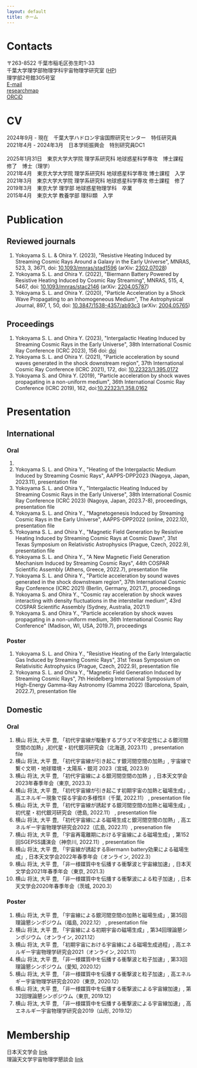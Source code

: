 ```yaml
---
layout: default
title: ホーム
---
```


# Contacts
〒263-8522 千葉市稲毛区弥生町1-33 \
千葉大学理学部物理学科宇宙物理学研究室 ([HP](https://www.astro.phys.s.chiba-u.ac.jp/index.html)) \
理学部2号館305号室 \
[E-mail](mailto:shota.yokoyama@chiba-u.jp) \
[researchmap](https://researchmap.jp/slyokoyama) \
[ORCiD](https://orcid.org/0000-0002-3743-414X)

# CV
2024年9月 - 現在　千葉大学ハドロン宇宙国際研究センター　特任研究員 \
2021年4月 - 2024年3月　日本学術振興会　特別研究員DC1 \
\
2025年1月31日　東京大学大学院 理学系研究科 地球惑星科学専攻　博士課程　修了　博士（理学）\
2021年4月　東京大学大学院 理学系研究科 地球惑星科学専攻 博士課程　入学 \
2021年3月　東京大学大学院 理学系研究科 地球惑星科学専攻 修士課程　修了 \
2019年3月　東京大学 理学部 地球惑星物理学科　卒業 \
2015年4月　東京大学 教養学部 理科I類　入学 

<!--
# Links
[researchmap](https://researchmap.jp/slyokoyama) \
[ORCiD](https://orcid.org/0000-0002-3743-414X)
-->

<!--
<details><summary> Research interests </summary>

  test

</details>
-->

# Publication
## Reviewed journals
1. Yokoyama S. L. & Ohira Y. (2023),
"Resistive Heating Induced by Streaming Cosmic Rays Around a Galaxy in the Early Universe", MNRAS, 523, 3, 3671,
doi: [10.1093/mnras/stad1596](https://doi.org/10.1093/mnras/stad1596)
(arXiv: [2302.07028](https://arxiv.org/abs/2302.07028))
2. Yokoyama S. L. and Ohira Y. (2022),
"Biermann Battery Powered by Resistive Heating Induced by Cosmic Ray Streaming", MNRAS, 515, 4, 5467,
doi: [10.1093/mnras/stac2146](https://doi.org/10.1093/mnras/stac2146)
(arXiv: [2204.05787](https://arxiv.org/abs/2204.05787))
3. Yokoyama S. L. and Ohira Y. (2020),
"Particle Acceleration by a Shock Wave Propagating to an Inhomogeneous Medium", The Astrophysical Journal, 897, 1, 50,
doi: [10.3847/1538-4357/ab93c3](https://doi.org/10.3847/1538-4357/ab93c3)
(arXiv: [2004.05765](https://arxiv.org/abs/2004.05765))

## Proceedings
1. Yokoyama S. L. and Ohira Y. (2023),
"Intergalactic Heating Induced by Streaming Cosmic Rays in the Early Universe", 38th International Cosmic Ray Conference (ICRC 2023), 156
doi: [doi](https://pos.sissa.it/444/156)
2. Yokoyama S. L. and Ohira Y. (2021),
"Particle acceleration by sound waves generated in the shock downstream region", 37th International Cosmic Ray Conference (ICRC 2021), 172,
doi: [10.22323/1.395.0172](https://doi.org/10.22323/1.395.0172)
3. Yokoyama S. and Ohira Y. (2019),
"Particle acceleration by shock waves propagating in a non-uniform medium", 36th International Cosmic Ray Conference (ICRC 2019), 162,
doi:[10.22323/1.358.0162](https://doi.org/10.22323/1.358.0162)

# Presentation
## International
### Oral
1. 
1. Yokoyama S. L. and Ohira Y., "Heating of the Intergalactic Medium Induced by Streaming Cosmic Rays", AAPPS-DPP2023 (Nagoya, Japan, 2023.11), presentation file
2. Yokoyama S. L. and Ohira Y., "Intergalactic Heating Induced by Streaming Cosmic Rays in the Early Universe", 38th International Cosmic Ray Conference (ICRC 2023) (Nagoya, Japan, 2023.7-8), proceedings, presentation file
3. Yokoyama S. L. and Ohira Y., "Magnetogenesis Induced by Streaming Cosmic Rays in the Early Universe", AAPPS-DPP2022 (online, 2022.10), presentation file
4. Yokoyama S. L. and Ohira Y., "Magnetic Field Generation by Resistive Heating Induced by Streaming Cosmic Rays at Cosmic Dawn", 31st Texas Symposium on Relativistic Astrophysics (Prague, Czech, 2022.9), presentation file
5. Yokoyama S. L. and Ohira Y., "A New Magnetic Field Generation Mechanism Induced by Streaming Cosmic Rays", 44th COSPAR Scientific Assembly (Athens, Greece, 2022.7), presentation file 
6. Yokoyama S. L. and Ohira Y., "Particle acceleration by sound waves generated in the shock downstream region", 37th International Cosmic Ray Conference (ICRC 2021) (Berlin, Germany, 2021.7), proceedings
7. Yokoyama S. and Ohira Y., "Cosmic ray acceleration by shock waves interacting with density fluctuations in the interstellar medium", 43rd COSPAR Scientific Assembly (Sydney, Australia, 2021.1)
8. Yokoyama S. and Ohira Y., "Particle acceleration by shock waves propagating in a non-uniform medium, 36th International Cosmic Ray Conference" (Madison, WI, USA, 2019.7), proceedings 

### Poster
1. Yokoyama S. L. and Ohira Y., "Resistive Heating of the Early Intergalactic Gas Induced by Streaming Cosmic Rays", 31st Texas Symposium on Relativisitic Astrophysics (Prague, Czech, 2022.9), presentation file
2. Yokoyama S. L. and Ohira Y., "Magnetic Field Generation Induced by Streaming Cosmic Rays", 7th Heidelberg International Symposium of High-Energy Gamma-Ray Astronomy (Gamma 2022) (Barcelona, Spain, 2022.7), presentation file

## Domestic
### Oral
1. 横山 将汰, 大平 豊, 「初代宇宙線が駆動するプラズマ不安定性による銀河間空間の加熱」,初代星・初代銀河研究会（北海道, 2023.11）, presentation file 
1. 横山 将汰, 大平 豊, 「初代宇宙線が引き起こす銀河間空間の加熱」, 宇宙線で繋ぐ文明・地球環境・太陽系・銀河 2023（宮城, 2023.9）
1. 横山 将汰, 大平 豊, 「初代宇宙線による銀河間空間の加熱 」, 日本天文学会2023年春季年会（東京, 2023.3）
1. 横山 将汰, 大平 豊, 「初代宇宙線が引き起こす初期宇宙の加熱と磁場生成」, 高エネルギー現象で探る宇宙の多様性II（千葉, 2022.11） , presentation file
1. 横山 将汰, 大平 豊, 「初代宇宙線が誘起する銀河間空間の加熱と磁場生成」, 初代星・初代銀河研究会（徳島, 2022.11） , presentation file 
1. 横山 将汰, 大平 豊, 「初代宇宙線による磁場生成と銀河間空間の加熱」, 高エネルギー宇宙物理学研究会2022（広島, 2022.11）, presenation file
1. 横山 将汰, 大平 豊, 「宇宙再電離期における宇宙線による磁場生成」, 第152回SGEPSS講演会（神奈川, 2022.11）, presentation file 
1. 横山 将汰, 大平 豊, 「宇宙線が誘起するBiermann battery効果による磁場生成」, 日本天文学会2022年春季年会（オンライン, 2022.3）
1. 横山 将汰, 大平 豊, 「非一様媒質中を伝播する衝撃波と宇宙線加速」, 日本天文学会2021年春季年会（東京, 2021.3）
1. 横山 将汰, 大平 豊, 「非一様媒質中を伝播する衝撃波による粒子加速」, 日本天文学会2020年春季年会（茨城, 2020.3）

### Poster
1. 横山 将汰, 大平 豊, 「宇宙線による銀河間空間の加熱と磁場生成」, 第35回理論懇シンポジウム（福島, 2022.12） , presentation file
1. 横山 将汰, 大平 豊, 「宇宙線による初期宇宙の磁場生成」, 第34回理論懇シンポジウム（オンライン, 2021.12）
1. 横山 将汰, 大平 豊, 「初期宇宙における宇宙線による磁場生成過程」, 高エネルギー宇宙物理学研究会2021（オンライン, 2021.11）
1. 横山 将汰, 大平 豊, 「非一様媒質中を伝播する衝撃波と粒子加速」, 第33回理論懇シンポジウム（愛知, 2020.12）
1. 横山 将汰, 大平 豊, 「非一様媒質中を伝播する衝撃波と粒子加速」, 高エネルギー宇宙物理学研究会2020（東京, 2020.12）
1. 横山 将汰, 大平 豊, 「非一様媒質中を伝播する衝撃波による宇宙線加速」, 第32回理論懇シンポジウム（東京, 2019.12）
1. 横山 将汰, 大平 豊, 「非一様媒質中を伝播する衝撃波による宇宙線加速」, 高エネルギー宇宙物理学研究会2019（山形, 2019.12）

# Membership
日本天文学会 [link](https://www.asj.or.jp/jp/) \
理論天文学宇宙物理学懇談会 [link](http://rironkon.jp/)
